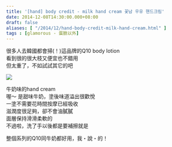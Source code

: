 ```yaml
---
title: '[hand] body credit - milk hand cream 꽃남 우유 핸드크림'
date: 2014-12-08T14:30:00.000+08:00
draft: false
aliases: [ "/2014/12/hand-body-credit-milk-hand-cream.html" ]
tags : [glamorous - 蛋臉以外]
---
```


很多人去韓國都會掃(！)這品牌的Q10 body lotion  
看到很的很大枝又便宜也不錯用  
但太重了，不如試試其它的吧  

[![](https://farm9.staticflickr.com/8580/15957230261_c8c7156c58_z.jpg)](https://farm9.staticflickr.com/8580/15957230261_c8c7156c58_z.jpg)

牛奶味的hand cream  
喔～ 是甜味牛奶，塗後味道溢出很歡悅  
一塗不需要花時間按摩已經吸收  
滋潤度很足夠，卻不會油膩膩  
面層保持滑滑柔軟的  
不過啦，洗了手以後都是要補擦就是  
  
整個系列的Q10同牛奶都好用，我・說・的！